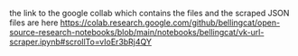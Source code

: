 the link to the google collab which contains the files and the scraped JSON files are here https://colab.research.google.com/github/bellingcat/open-source-research-notebooks/blob/main/notebooks/bellingcat/vk-url-scraper.ipynb#scrollTo=vIoEr3bRj4QY
